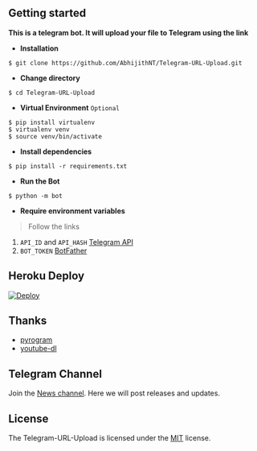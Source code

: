## Getting started

**This is a telegram bot. It will upload your file to Telegram using the link**

- **Installation**
```shell
$ git clone https://github.com/AbhijithNT/Telegram-URL-Upload.git
```
- **Change directory**
```shell
$ cd Telegram-URL-Upload
```
- **Virtual Environment** `Optional`
```shell
$ pip install virtualenv
$ virtualenv venv
$ source venv/bin/activate
```
- **Install dependencies**
```shell
$ pip install -r requirements.txt
```
- **Run the Bot**
```shell
$ python -m bot
```
 - **Require environment variables**
> Follow the links
1. `API_ID` and `API_HASH` [Telegram API](https://my.telegram.org/)
2. `BOT_TOKEN` [BotFather](https://telegram.me/BotFather)

## Heroku Deploy
[![Deploy](https://www.herokucdn.com/deploy/button.svg)](https://heroku.com/deploy)

## Thanks

- [pyrogram](https://github.com/pyrogram/pyrogram) 
- [youtube-dl](https://github.com/ytdl-org/youtube-dl)

## Telegram Channel
Join the [News channel](https://telegram.me/AbhijithNT). Here we will post releases and updates.

## License

The Telegram-URL-Upload is licensed under the [MIT](https://github.com/AbhijithNT/Telegram-URL-Upload/blob/main/LICENSE) license.
